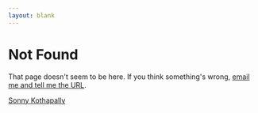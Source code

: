```yaml
---
layout: blank
---
```

# Not Found

That page doesn't seem to be here. If you think something's wrong, [email me and tell me the URL](mailto:me@sonnyksimon.com).

[Sonny Kothapally](/)
